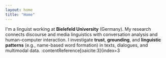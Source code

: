 ```yaml
---
layout: home
title: "Home"
---
```


I'm a linguist working at **Bielefeld University** (Germany). My research connects discourse and media linguistics with conversation analysis and human–computer interaction. I investigate **trust**, **grounding**, and **linguistic patterns** (e.g., name-based word formation) in texts, dialogues, and multimodal data. :contentReference[oaicite:3]{index=3

 

 

 
